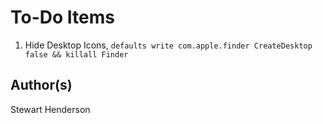 # To-Do Items

1. Hide Desktop Icons, `defaults write com.apple.finder CreateDesktop false && killall Finder`

## Author(s)

Stewart Henderson